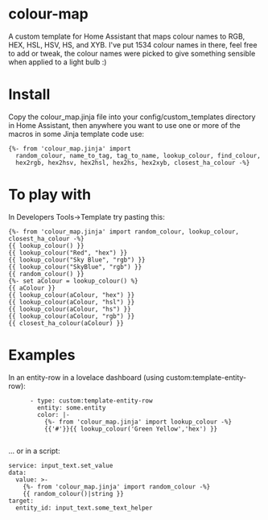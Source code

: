 # colour-map
A custom template for Home Assistant that maps colour names to RGB, HEX, HSL, HSV, HS, and XYB.
I've put 1534 colour names in there, feel free to add or tweak, the colour names were picked to give something sensible when applied to a light bulb :)

# Install
Copy the colour_map.jinja file into your config/custom_templates directory in Home Assistant, then anywhere you want to use one or more of the macros in some Jinja template code use:

```
{%- from 'colour_map.jinja' import
  random_colour, name_to_tag, tag_to_name, lookup_colour, find_colour,
  hex2rgb, hex2hsv, hex2hsl, hex2hs, hex2xyb, closest_ha_colour -%}
```

# To play with
In Developers Tools->Template try pasting this:
```
{%- from 'colour_map.jinja' import random_colour, lookup_colour, closest_ha_colour -%}
{{ lookup_colour() }}
{{ lookup_colour("Red", "hex") }}
{{ lookup_colour("Sky Blue", "rgb") }}
{{ lookup_colour("SkyBlue", "rgb") }}
{{ random_colour() }}
{%- set aColour = lookup_colour() %}
{{ aColour }}
{{ lookup_colour(aColour, "hex") }}
{{ lookup_colour(aColour, "hsl") }}
{{ lookup_colour(aColour, "hs") }}
{{ lookup_colour(aColour, "rgb") }}
{{ closest_ha_colour(aColour) }}

```

# Examples
In an entity-row in a lovelace dashboard (using custom:template-entity-row):

```
      - type: custom:template-entity-row
        entity: some.entity
        color: |-
          {%- from 'colour_map.jinja' import lookup_colour -%}
          {{'#'}}{{ lookup_colour('Green Yellow','hex') }}
          
```

... or in a script:

```
service: input_text.set_value
data:
  value: >-
    {%- from 'colour_map.jinja' import random_colour -%}
    {{ random_colour()|string }}
target:
  entity_id: input_text.some_text_helper
```

